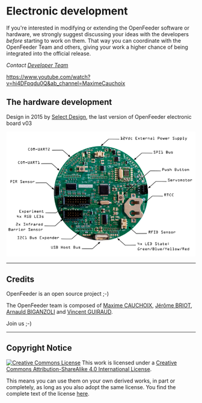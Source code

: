 # Electronic development

If you're interested in modifying or extending the OpenFeeder software or hardware, we strongly
suggest discussing your ideas with the developers *before* starting to work on them.
That way you can coordinate with the OpenFeeder Team and others, giving your work a higher chance
of being integrated into the official release.

*Contact [Developer Team](mailto:arnauld.biganzoli@gmail.com)*

https://www.youtube.com/watch?v=hi4DFpqdu0Q&ab_channel=MaximeCauchoix

## The hardware development

Design in 2015 by [Select Design](http://select-design.net/), the last version of OpenFeeder electronic board v03

<img src="board03/of-board-details-v03.png" width="600">

---

## Credits

OpenFeeder is an open source project ;-)

The OpenFeeder team is composed of [Maxime CAUCHOIX](http://www.iast.fr/member/maxime-cauchoix), [Jérôme BRIOT](http://blog.developpez.com/dut/), [Arnauld BIGANZOLI](http://tonic.inserm.fr/arnauld-biganzoli-404340.kjsp) and [Vincent GUIRAUD](http://select-design.net/).

Join us ;-)

---

## Copyright Notice

[![Creative Commons License](https://i.creativecommons.org/l/by-sa/4.0/88x31.png)](http://creativecommons.org/licenses/by-sa/4.0/)
This work is licensed under a [Creative Commons Attribution-ShareAlike 4.0 International License](http://creativecommons.org/licenses/by-sa/4.0/).

This means you can use them on your own derived works, in part or completely, as long as you also adopt the same license.
You find the complete text of the license [here](http://creativecommons.org/licenses/by-sa/3.0/legalcode).
